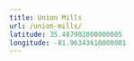 ```yaml
---
title: Union Mills
url: /union-mills/
latitude: 35.487902000000005
longitude: -81.96343610000001
---
```

